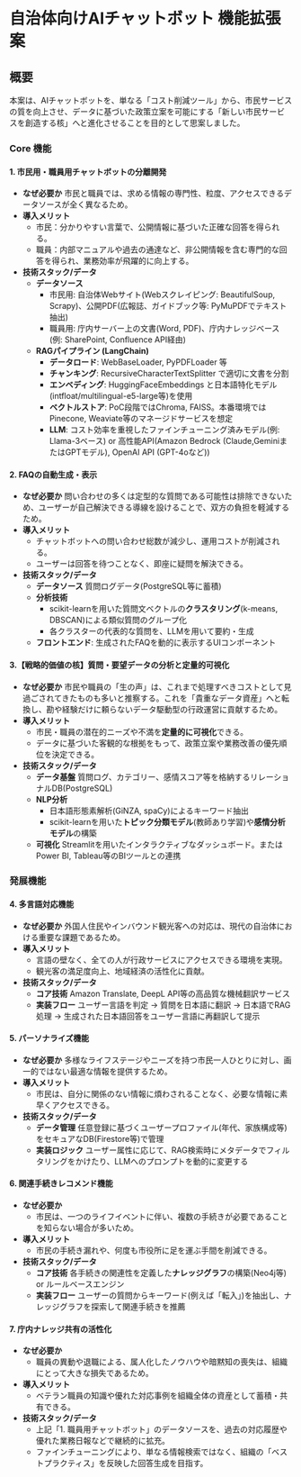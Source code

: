 # **自治体向けAIチャットボット 機能拡張案**

## **概要**

本案は、AIチャットボットを、単なる「コスト削減ツール」から、市民サービスの質を向上させ、データに基づいた政策立案を可能にする「新しい市民サービスを創造する核」へと進化させることを目的として思案しました。

### **Core 機能**

#### **1\. 市民用・職員用チャットボットの分離開発**

* **なぜ必要か**
  市民と職員では、求める情報の専門性、粒度、アクセスできるデータソースが全く異なるため。  
* **導入メリット**
  * 市民：分かりやすい言葉で、公開情報に基づいた正確な回答を得られる。  
  * 職員：内部マニュアルや過去の通達など、非公開情報を含む専門的な回答を得られ、業務効率が飛躍的に向上する。  
* **技術スタック/データ**
  * **データソース**
    * 市民用: 自治体Webサイト(Webスクレイピング: BeautifulSoup, Scrapy)、公開PDF(広報誌、ガイドブック等: PyMuPDFでテキスト抽出)  
    * 職員用: 庁内サーバー上の文書(Word, PDF)、庁内ナレッジベース(例: SharePoint, Confluence API経由)  
  * **RAGパイプライン (LangChain)** 
    * **データロード**: WebBaseLoader, PyPDFLoader 等  
    * **チャンキング**: RecursiveCharacterTextSplitter で適切に文書を分割  
    * **エンベディング**: HuggingFaceEmbeddings と日本語特化モデル(intfloat/multilingual-e5-large等)を使用  
    * **ベクトルストア**: PoC段階ではChroma, FAISS。本番環境ではPinecone, Weaviate等のマネージドサービスを想定  
    * **LLM**: コスト効率を重視したファインチューニング済みモデル(例: Llama-3ベース) or 高性能API(Amazon Bedrock (Claude,GeminiまたはGPTモデル), OpenAI API (GPT-4oなど))

#### **2\. FAQの自動生成・表示**

* **なぜ必要か**
  問い合わせの多くは定型的な質問である可能性は排除できないため、ユーザーが自己解決できる導線を設けることで、双方の負担を軽減するため。  
* **導入メリット**
  * チャットボットへの問い合わせ総数が減少し、運用コストが削減される。  
  * ユーザーは回答を待つことなく、即座に疑問を解決できる。  
* **技術スタック/データ**
  * **データソース**
  質問ログデータ(PostgreSQL等に蓄積)  
  * **分析技術**
    * scikit-learnを用いた質問文ベクトルの**クラスタリング**(k-means, DBSCAN)による類似質問のグループ化  
    * 各クラスターの代表的な質問を、LLMを用いて要約・生成  
  * **フロントエンド**: 生成されたFAQを動的に表示するUIコンポーネント

#### **3.【戦略的価値の核】質問・要望データの分析と定量的可視化**

* **なぜ必要か**
  市民や職員の「生の声」は、これまで処理すべきコストとして見過ごされてきたものも多いと推察する。これを「貴重なデータ資産」へと転換し、勘や経験だけに頼らないデータ駆動型の行政運営に貢献するため。  
* **導入メリット**
  * 市民・職員の潜在的ニーズや不満を**定量的に可視化**できる。  
  * データに基づいた客観的な根拠をもって、政策立案や業務改善の優先順位を決定できる。  
* **技術スタック/データ**
  * **データ基盤**
  質問ログ、カテゴリー、感情スコア等を格納するリレーショナルDB(PostgreSQL)  
  * **NLP分析**
    * 日本語形態素解析(GiNZA, spaCy)によるキーワード抽出  
    * scikit-learnを用いた**トピック分類モデル**(教師あり学習)や**感情分析モデル**の構築  
  * **可視化**
  Streamlitを用いたインタラクティブなダッシュボード。またはPower BI, Tableau等のBIツールとの連携

### **発展機能**

#### **4\. 多言語対応機能**

* **なぜ必要か**
  外国人住民やインバウンド観光客への対応は、現代の自治体における重要な課題であるため。  
* **導入メリット**
  * 言語の壁なく、全ての人が行政サービスにアクセスできる環境を実現。  
  * 観光客の満足度向上、地域経済の活性化に貢献。  
* **技術スタック/データ**
  * **コア技術**
  Amazon Translate, DeepL API等の高品質な機械翻訳サービス  
  * **実装フロー**
  ユーザー言語を判定 → 質問を日本語に翻訳 → 日本語でRAG処理 → 生成された日本語回答をユーザー言語に再翻訳して提示

#### **5\. パーソナライズ機能**

* **なぜ必要か**
  多様なライフステージやニーズを持つ市民一人ひとりに対し、画一的ではない最適な情報を提供するため。  
* **導入メリット**
  * 市民は、自分に関係のない情報に煩わされることなく、必要な情報に素早くアクセスできる。  
* **技術スタック/データ**
  * **データ管理**
  任意登録に基づくユーザープロファイル(年代、家族構成等)をセキュアなDB(Firestore等)で管理  
  * **実装ロジック**
  ユーザー属性に応じて、RAG検索時にメタデータでフィルタリングをかけたり、LLMへのプロンプトを動的に変更する

#### **6\. 関連手続きレコメンド機能**

* **なぜ必要か**
  * 市民は、一つのライフイベントに伴い、複数の手続きが必要であることを知らない場合が多いため。  
* **導入メリット**
  * 市民の手続き漏れや、何度も市役所に足を運ぶ手間を削減できる。  
* **技術スタック/データ**
  * **コア技術**
  各手続きの関連性を定義した**ナレッジグラフ**の構築(Neo4j等) or ルールベースエンジン  
  * **実装フロー**
  ユーザーの質問からキーワード(例えば「転入」)を抽出し、ナレッジグラフを探索して関連手続きを推薦

#### **7\. 庁内ナレッジ共有の活性化**

* **なぜ必要か**
  * 職員の異動や退職による、属人化したノウハウや暗黙知の喪失は、組織にとって大きな損失であるため。  
* **導入メリット** 
  * ベテラン職員の知識や優れた対応事例を組織全体の資産として蓄積・共有できる。  
* **技術スタック/データ**
  * 上記「1. 職員用チャットボット」のデータソースを、過去の対応履歴や優れた業務日報などで継続的に拡充。  
  * ファインチューニングにより、単なる情報検索ではなく、組織の「ベストプラクティス」を反映した回答生成を目指す。
